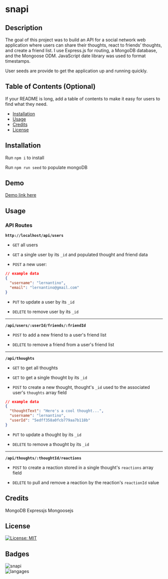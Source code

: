 # snapi

## Description

The goal of this project was to build an API for a social network web application where users can share their thoughts, react to friends’ thoughts, and create a friend list. I use Express.js for routing, a MongoDB database, and the Mongoose ODM. JavaScript date library was used to format timestamps.

User seeds are provide to get the application up and running quickly.

## Table of Contents (Optional)

If your README is long, add a table of contents to make it easy for users to find what they need.

- [Installation](#installation)
- [Usage](#usage)
- [Credits](#credits)
- [License](#license)

## Installation

Run `npm i` to install

Run `npm run seed` to populate mongoDB


## Demo

[Demo link here](https://drive.google.com/file/d/1EgN6cq4h033x-y0XQjtmPMVEgadsYX8M/view?usp=sharing)

## Usage


### API Routes

**`http://localhost/api/users`**

* `GET` all users

* `GET` a single user by its `_id` and populated thought and friend data

* `POST` a new user:

```json
// example data
{
  "username": "lernantino",
  "email": "lernantino@gmail.com"
}
```

* `PUT` to update a user by its `_id`

* `DELETE` to remove user by its `_id`

---

**`/api/users/:userId/friends/:friendId`**

* `POST` to add a new friend to a user's friend list

* `DELETE` to remove a friend from a user's friend list

---

**`/api/thoughts`**

* `GET` to get all thoughts

* `GET` to get a single thought by its `_id`

* `POST` to create a new thought, thought's `_id` used to the associated user's `thoughts` array field

```json
// example data
{
  "thoughtText": "Here's a cool thought...",
  "username": "lernantino",
  "userId": "5edff358a0fcb779aa7b118b"
}
```

* `PUT` to update a thought by its `_id`

* `DELETE` to remove a thought by its `_id`

---

**`/api/thoughts/:thoughtId/reactions`**

* `POST` to create a reaction stored in a single thought's `reactions` array field

* `DELETE` to pull and remove a reaction by the reaction's `reactionId` value


## Credits

MongoDB
Expressjs
Mongoosejs

## License

 [![License: MIT](https://img.shields.io/badge/License-MIT-yellow.svg)](https://opensource.org/licenses/MIT)


## Badges

![snapi](https://img.shields.io/github/languages/top/gnimelf/snapi)  
![langages](https://img.shields.io/github/languages/count/gnimelf/snapi)



